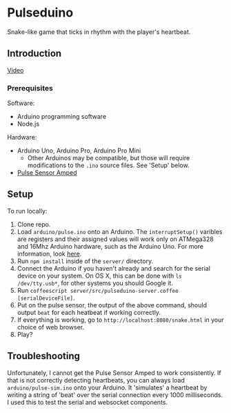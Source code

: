 Pulseduino
==========

Snake-like game that ticks in rhythm with the player's heartbeat.

## Introduction

[Video](http://youtu.be/b1KI0D4YoWw)

### Prerequisites

Software:
* Arduino programming software
* Node.js 

Hardware:
* Arduino Uno, Arduino Pro, Arduino Pro Mini
    * Other Arduinos may be compatible, but those will require modifications to the `.ino` source files. See 'Setup' below.
* [Pulse Sensor Amped](https://pulsesensor.myshopify.com/)

## Setup

To run locally:

1. Clone repo.
2. Load `arduino/pulse.ino` onto an Arduino. The `interruptSetup()` varibles are registers and their assigned values will work only on ATMega328 and 16Mhz Arduino hardware, such as the Arduino Uno. For more information, look [here](https://pulsesensor.myshopify.com/pages/pulse-sensor-amped-arduino-v1dot1).
3. Run `npm install` inside of the `server/` directory.
4. Connect the Arduino if you haven't already and search for the serial device on your system. On OS X, this can be done with `ls /dev/tty.usb*`, for other systems you should Google it.
5. Run `coffeescript server/src/pulseduino-server.coffee [serialDeviceFile]`.
6. Put on the pulse sensor, the output of the above command, should output `beat` for each heatbeat if working correctly.
7. If everything is working, go to `http://localhost:8080/snake.html` in your choice of web browser.
8. Play?

## Troubleshooting

Unfortunately, I cannot get the Pulse Sensor Amped to work consistently. If that is not correctly detecting heartbeats, you can always load `arduino/pulse-sim.ino` onto your Arduino. It 'simulates' a heartbeat by writing a string of 'beat' over the serial connection every 1000 milliseconds. I used this to test the serial and websocket components.
